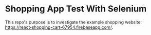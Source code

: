 # Shopping App Test With Selenium
This repo's purpose is to investigate the example shopping website: https://react-shopping-cart-67954.firebaseapp.com/.
